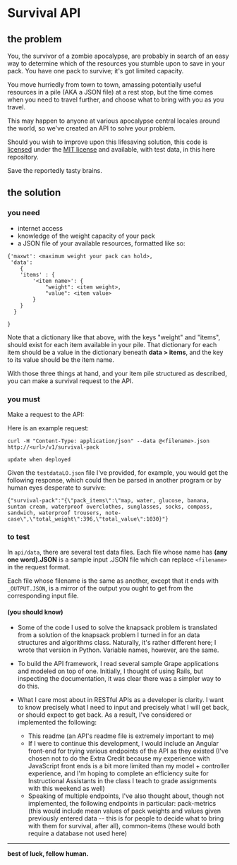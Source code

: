 # Survival API

## the problem

You, the survivor of a zombie apocalypse, are probably in search of an easy way to determine which of the resources you stumble upon to save in your pack. You have one pack to survive; it's got limited capacity.

You move hurriedly from town to town, amassing potentially useful resources in a pile (AKA a JSON file) at a rest stop, but the time comes when you need to travel further, and choose what to bring with you as you travel.

This may happen to anyone at various apocalypse central locales around the world, so we've created an API to solve your problem.

Should you wish to improve upon this lifesaving solution, this code is [licensed]("/license") under the [MIT license]("http://opensource.org/licenses/MIT") and available, with test data, in this here repository.

Save the reportedly tasty brains.

## the solution

### you need

- internet access
- knowledge of the weight capacity of your pack
- a JSON file of your available resources, formatted like so:

``` 
{'maxwt': <maximum weight your pack can hold>,
 'data':
	{
	'items' : {
		'<item name>': {
			"weight": <item weight>,
			"value": <item value>
		} 
	}	
  }

} 
```

Note that a dictionary like that above, with the keys "weight" and "items", should exist for each item available in your pile. That dictionary for each item should be a value in the dictionary beneath **data > items**, and the key to its value should be the item name.

With those three things at hand, and your item pile structured as described, you can make a survival request to the API.

### you must

Make a request to the API:

Here is an example request:

```
curl -H "Content-Type: application/json" --data @<filename>.json http://<url>/v1/survival-pack  

update when deployed
```

Given the ``` testdataLO.json ``` file I've provided, for example, you would get the following response, which could then be parsed in another program or by human eyes desperate to survive:

```
{"survival-pack":"{\"pack_items\":\"map, water, glucose, banana, suntan cream, waterproof overclothes, sunglasses, socks, compass, sandwich, waterproof trousers, note-case\",\"total_weight\":396,\"total_value\":1030}"}
```

### to test

In ``` api/data ```, there are several test data files. Each file whose name has **(any one word).JSON** is a sample input .JSON file which can replace ``` <filename> ``` in the request format. 

Each file whose filename is the same as another, except that it ends with ``` _OUTPUT.JSON ```, is a mirror of the output you ought to get from the corresponding input file.

#### (you should know)

- Some of the code I used to solve the knapsack problem is translated from a solution of the knapsack problem I turned in for an data structures and algorithms class. Naturally, it's rather different here; I wrote that version in Python. Variable names, however, are the same.

- To build the API framework, I read several sample Grape applications and modeled on top of one. Initially, I thought of using Rails, but inspecting the documentation, it was clear there was a simpler way to do this.

- What I care most about in RESTful APIs as a developer is clarity. I want to know precisely what I need to input and precisely what I will get back, or should expect to get back. As a result, I've considered or implemented the following:
	- This readme (an API's readme file is extremely important to me)
	- If I were to continue this development, I would include an Angular front-end for trying various endpoints of the API as they existed (I've chosen not to do the Extra Credit because my experience with JavaScript front ends is a bit more limited than my model + controller experience, and I'm hoping to complete an efficiency suite for Instructional Assistants in the class I teach to grade assignments with this weekend as well)
	- Speaking of multiple endpoints, I've also thought about, though not implemented, the following endpoints in particular: pack-metrics (this would include mean values of pack weights and values given previously entered data -- this is for people to decide what to bring with them for survival, after all), common-items (these would both require a database not used here)

---

**best of luck, fellow human.**



